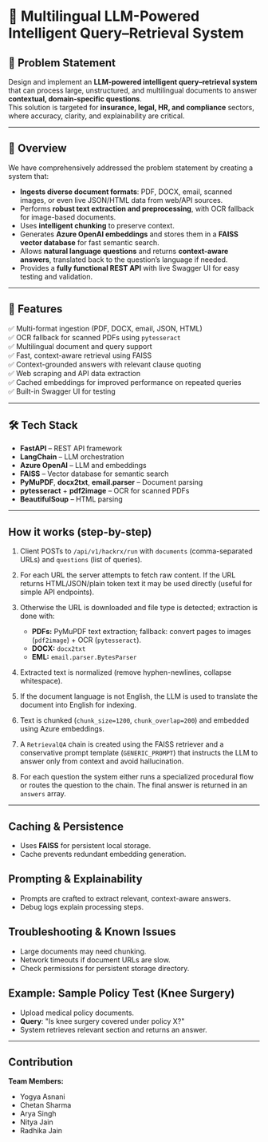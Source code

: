 # 📄 Multilingual LLM-Powered Intelligent Query–Retrieval System

## 📌 Problem Statement
Design and implement an **LLM-powered intelligent query–retrieval system** that can process large, unstructured, and multilingual documents to answer **contextual, domain-specific questions**.  
This solution is targeted for **insurance, legal, HR, and compliance** sectors, where accuracy, clarity, and explainability are critical.

---

## 🎯 Overview
We have comprehensively addressed the problem statement by creating a system that:

- **Ingests diverse document formats**: PDF, DOCX, email, scanned images, or even live JSON/HTML data from web/API sources.
- Performs **robust text extraction and preprocessing**, with OCR fallback for image-based documents.
- Uses **intelligent chunking** to preserve context.
- Generates **Azure OpenAI embeddings** and stores them in a **FAISS vector database** for fast semantic search.
- Allows **natural language questions** and returns **context-aware answers**, translated back to the question’s language if needed.
- Provides a **fully functional REST API** with live Swagger UI for easy testing and validation.

---

## 🚀 Features
✅ Multi-format ingestion (PDF, DOCX, email, JSON, HTML)  
✅ OCR fallback for scanned PDFs using `pytesseract`  
✅ Multilingual document and query support  
✅ Fast, context-aware retrieval using FAISS  
✅ Context-grounded answers with relevant clause quoting  
✅ Web scraping and API data extraction  
✅ Cached embeddings for improved performance on repeated queries  
✅ Built-in Swagger UI for testing

---

## 🛠️ Tech Stack
- **FastAPI** – REST API framework
- **LangChain** – LLM orchestration
- **Azure OpenAI** – LLM and embeddings
- **FAISS** – Vector database for semantic search
- **PyMuPDF**, **docx2txt**, **email.parser** – Document parsing
- **pytesseract** + **pdf2image** – OCR for scanned PDFs
- **BeautifulSoup** – HTML parsing

---

## How it works (step-by-step)

1. Client POSTs to `/api/v1/hackrx/run` with `documents` (comma-separated URLs) and `questions` (list of queries).

2. For each URL the server attempts to fetch raw content. If the URL returns HTML/JSON/plain token text it may be used directly (useful for simple API endpoints).

3. Otherwise the URL is downloaded and file type is detected; extraction is done with:
   - **PDFs:** PyMuPDF text extraction; fallback: convert pages to images (`pdf2image`) + OCR (`pytesseract`).
   - **DOCX:** `docx2txt`
   - **EML:** `email.parser.BytesParser`

4. Extracted text is normalized (remove hyphen-newlines, collapse whitespace).

5. If the document language is not English, the LLM is used to translate the document into English for indexing.

6. Text is chunked (`chunk_size=1200`, `chunk_overlap=200`) and embedded using Azure embeddings.

7. A `RetrievalQA` chain is created using the FAISS retriever and a conservative prompt template (`GENERIC_PROMPT`) that instructs the LLM to answer only from context and avoid hallucination.

8. For each question the system either runs a specialized procedural flow or routes the question to the chain. The final answer is returned in an `answers` array.

---

## Caching & Persistence
- Uses **FAISS** for persistent local storage.  
- Cache prevents redundant embedding generation.  

## Prompting & Explainability
- Prompts are crafted to extract relevant, context-aware answers.  
- Debug logs explain processing steps.    

## Troubleshooting & Known Issues
- Large documents may need chunking.  
- Network timeouts if document URLs are slow.  
- Check permissions for persistent storage directory.  

## Example: Sample Policy Test (Knee Surgery)
- Upload medical policy documents.  
- **Query**: "Is knee surgery covered under policy X?"  
- System retrieves relevant section and returns an answer.

---

## Contribution
**Team Members:**
- Yogya Asnani  
- Chetan Sharma  
- Arya Singh  
- Nitya Jain  
- Radhika Jain

